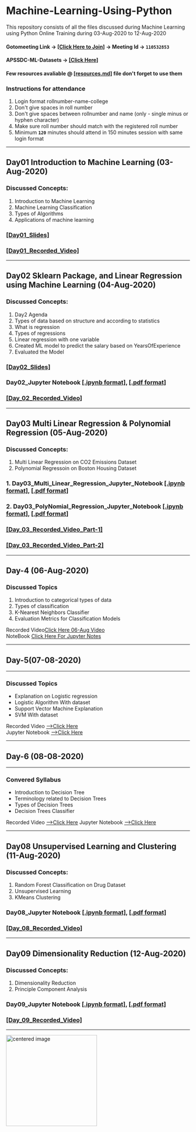 # Machine-Learning-Using-Python

This repository consists of all the files discussed during Machine Learning using Python Online Training during 03-Aug-2020 to 12-Aug-2020


[//]: # (Check your details here same will applicable on certificates if your details are missing update in last column  → [[GSheet]])

#### Gotomeeting Link → [[Click Here to Join]](https://global.gotomeeting.com/join/110532853) → Meeting Id → `110532853`

#### APSSDC-ML-Datasets → [[Click Here]](https://github.com/AP-State-Skill-Development-Corporation/Datasets)

#### Few resources avaliable @ [[resources.md]](resources.md) file don't forget to use them

### Instructions for attendance
1. Login format rollnumber-name-college
2. Don't give spaces in roll number
3. Don't give spaces between rollnumber and name (only - single minus or hyphen character)
4. Make sure roll number should match with the registered roll number
5. Minimum **`120`** minutes should attend in 150 minutes session with same login format

******************************


## Day01 Introduction to Machine Learning (03-Aug-2020)

### Discussed Concepts:

1. Introduction to Machine Learning
1. Machine Learning Classification
1. Types of Algorithms
1. Applications of machine learning

### [[Day01_Slides]](Day01_03Aug2020/Day01_Slides.pdf)

### [[Day01_Recorded_Video]](https://transcripts.gotomeeting.com/#/s/752764dd08b362484f35ed2c638f1057983093025d18ff2b7df4287a7f9dd7b5)
******************************

## Day02 Sklearn Package, and Linear Regression using Machine Learning (04-Aug-2020)

### Discussed Concepts:

1. Day2 Agenda
2. Types of data based on structure and according to statistics
3. What is regression
4. Types of regressions
5. Linear regression with one variable 
6. Created ML model to predict the salary based on YearsOfExperience
7. Evaluated the Model

### [[Day02_Slides]](Day02_04Aug2020/Day02_Slides.pdf)
### Day02_Jupyter Notebook [[.ipynb format]](Day02_04Aug2020/Day02_JupyterNotebook.ipynb), [[.pdf format]](Day02_04Aug2020/Day02_JupyterNotebook.pdf)

### [[Day_02_Recorded_Video]](https://transcripts.gotomeeting.com/#/s/255e686fafd70c28097d249df2b19f3f43b88d2aedd14d83f872f57d0724e6af)
************************

## Day03 Multi Linear Regression & Polynomial Regression (05-Aug-2020)

### Discussed Concepts:

1. Multi Linear Regression on CO2 Emissions Dataset
2. Polynomial Regressoin on Boston Housing Dataset

### 1. Day03_Multi_Linear_Regression_Jupyter_Notebook [[.ipynb format]](Day03_05Aug2020/Day03_Multiple_Linear_Regression_CO2Emissions_Dataset_Jupyter_Notebook.ipynb), [[.pdf format]](Day03_05Aug2020/Day03_Multiple_Linear_Regression_CO2Emissions_Dataset_Jupyter_Notebook.pdf)

### 2. Day03_PolyNomial_Regression_Jupyter_Notebook [[.ipynb format]](Day03_05Aug2020/Day03_Polynomial_Regression_Jupyter_Notebook.ipynb), [[.pdf format]](Day03_05Aug2020/Day03_Polynomial_Regression_Jupyter_Notebook.pdf)

### [[Day_03_Recorded_Video_Part-1]](https://transcripts.gotomeeting.com/#/s/7ad144daf2d31db4da985905280a9ec02069df1227a5b96bf6a173d98e6ce457)
### [[Day_03_Recorded_Video_Part-2]](https://transcripts.gotomeeting.com/#/s/978e2da57ee835978a260e7f6b729bb4c3cbdaadf77c504f47f0d40869649562)

*****************
## Day-4 (06-Aug-2020)

### Discussed Topics
1. Introduction to categorical types of data
2. Types of classification
3. K-Nearest Neighbors Classifier
4. Evaluation Metrics for Classification Models

Recorded Video[Click Here 06-Aug Video](https://transcripts.gotomeeting.com/#/s/40851d6b8e3180cbc770f86b76c0315496aa2df6fd50fd4d4658575fc797c05e)<br>
NoteBook [Click Here For Jupyter Notes](https://github.com/AP-State-Skill-Development-Corporation/Machine-Learning-Using-Python-AB2/blob/master/Day04_06_08_2020/Classification_class_06_08_2020.ipynb)<br>
***************

## Day-5(07-08-2020)
-----
### Discussed Topics
- Explanation on Logistic regression
- Logistic Algorithm With dataset
- Support Vector Machine Explanation
- SVM With dataset

Recorded Video [-->Click Here](https://transcripts.gotomeeting.com/#/s/82e375494db07e45d0665d2fcff80794a7447c8b14c50f03130e26b970114396)<br>
Jupyter Notebook [-->Click Here](https://github.com/AP-State-Skill-Development-Corporation/Machine-Learning-Using-Python-AB2/blob/master/Day05_07_08_2020/07-08-2020%20ML%20Logistic%20%26%20SVM.ipynb)<br>

*****************
## Day-6 (08-08-2020)
----
### Convered Syllabus
- Introduction to Decision Tree
- Terminology related to Decision Trees
- Types of Decision Trees
- Decision Trees Classifier

Recorded Video [-->Click Here](https://transcripts.gotomeeting.com/#/s/3a562a7905a85e55823b92dcf0bf69d444a32f263ac423ddd99aef71c39e3578)
Jupyter Notebook [-->Click Here](https://github.com/AP-State-Skill-Development-Corporation/Machine-Learning-Using-Python-AB2/blob/master/Day06_08_08_2020/08-08-2020%20Decision%20Tree.ipynb)
*********************************
## Day08 Unsupervised Learning and Clustering	 (11-Aug-2020)

### Discussed Concepts:
1. Random Forest Classification on Drug Dataset
2. Unsupervised Learning
3. KMeans Clustering

### Day08_Jupyter Notebook [[.ipynb format]](Day08_11Aug2020/Day08_KMeans_Clustering_on_iris_Dataset.ipynb), [[.pdf format]](Day08_11Aug2020/Day08_KMeans_Clustering_on_iris_Dataset.pdf)

### [[Day_08_Recorded_Video]](https://transcripts.gotomeeting.com/#/s/2aec68484c78d5c8174fd79f05ff3cf31b1c8f661abb16069dffeae3935aa984)

***************************
## Day09 Dimensionality Reduction	 (12-Aug-2020)

### Discussed Concepts:

1. Dimensionality Reduction
2. Principle Component Analysis

### Day09_Jupyter Notebook [[.ipynb format]](Day09_12Aug2020/Day09_12Aug2020_Dimensionality_Reduction(PCA)_on_Diabetes_Dataset.ipynb), [[.pdf format]](Day09_12Aug2020/Day09_12Aug2020_Dimensionality_Reduction(PCA)_on_Diabetes_Dataset.pdf)

### [[Day_09_Recorded_Video]](https://transcripts.gotomeeting.com/#/s/3362666153183e55bf1fd22e722f49056bab499f5bc6fecb136fa68084f8fe2d)

*****************

<img src="https://media1.tenor.com/images/98c6d5e76d6069f4f7d42ee937f4dc98/tenor.gif?itemid=15177778" alt="centered image" height = 249 width = 249/>
